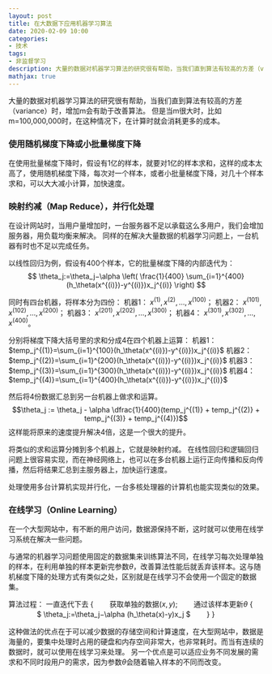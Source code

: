 ```yaml
---
layout: post
title: 在大数据下应用机器学习算法
date: 2020-02-09 10:00
categories:
- 技术
tags:
- 非监督学习
description: 大量的数据对机器学习算法的研究很有帮助，当我们直到算法有较高的方差（variance）时，增加m会有助于改善算法。
mathjax: true
---
```


大量的数据对机器学习算法的研究很有帮助，当我们直到算法有较高的方差（variance）时，增加m会有助于改善算法。
但是当m很大时，比如m=100,000,000时，在这种情况下，在计算时就会消耗更多的成本。

### 使用随机梯度下降或小批量梯度下降
在使用批量梯度下降时，假设有1亿的样本，就要对1亿的样本求和，这样的成本太高了，使用随机梯度下降，每次对一个样本，或者小批量梯度下降，对几十个样本求和，可以大大减小计算，加快速度。

### 映射约减（Map Reduce），并行化处理
在设计网站时，当用户量增加时，一台服务器不足以承载这么多用户，我们会增加服务器，用负载均衡来解决。
同样的在解决大量数据的机器学习问题上，一台机器有时也不足以完成任务。

以线性回归为例，假设有400个样本，它的批量梯度下降的内部迭代为：
$$ \theta_j:=\theta_j−\alpha \left( \frac{1}{400} \sum_{i=1}^{400}(h_\theta(x^{(i)})-y^{(i)})x_j^{(i)} \right) $$

同时有四台机器，将样本分为四份：
机器1： $x^{(1)},x^{(2)},...,x^{(100)}$；
机器2： $x^{(101)},x^{(102)},...,x^{(200)}$；
机器3： $x^{(201)},x^{(202)},...,x^{(300)}$；
机器4： $x^{(301)},x^{(302)},...,x^{(400)}$。

分别将梯度下降大括号里的求和分成4在四个机器上运算：
机器1：$temp_j^{(1)}=\sum_{i=1}^{100}(h_\theta(x^{(i)})-y^{(i)})x_j^{(i)}$
机器2：$temp_j^{(2)}=\sum_{i=1}^{200}(h_\theta(x^{(i)})-y^{(i)})x_j^{(i)}$
机器3：$temp_j^{(3)}=\sum_{i=1}^{300}(h_\theta(x^{(i)})-y^{(i)})x_j^{(i)}$
机器4：$temp_j^{(4)}=\sum_{i=1}^{400}(h_\theta(x^{(i)})-y^{(i)})x_j^{(i)}$

然后将4份数据汇总到另一台机器上做求和运算。
$$\theta_j := \theta_j - \alpha \dfrac{1}{400}(temp_j^{(1)} + temp_j^{(2)} + temp_j^{(3)} + temp_j^{(4)})$$
这样能将原来的速度提升解决4倍，这是一个很大的提升。

将类似的求和运算分摊到多个机器上，它就是映射约减。
在线性回归和逻辑回归问题上很容易实现，而在神经网络上，也可以在多台机器上运行正向传播和反向传播，然后将结果汇总到主服务器上，加快运行速度。

处理使用多台计算机实现并行化，一台多核处理器的计算机也能实现类似的效果。

### 在线学习（Online Learning）

在一个大型网站中，有不断的用户访问，数据源保持不断，这时就可以使用在线学习系统在解决一些问题。

与通常的机器学习问题使用固定的数据集来训练算法不同，在线学习每次处理单独的样本，在利用单独的样本更新完参数$\theta$，改善算法性能后就丢弃该样本。这与随机梯度下降的处理方式有类似之处，区别就是在线学习不会使用一个固定的数据集。

算法过程：
一直迭代下去 {
　　获取单独的数据$(x,y)$;
　　通过该样本更新$\theta$ {
　　　　$ \theta_j:=\theta_j−\alpha (h_\theta(x)-y)x_j $
　　}
}

这种做法的优点在于可以减少数据的存储空间和计算速度，在大型网站中，数据是海量的，要集中处理时占用的硬盘和内存空间非常大，也非常耗时。而当有连续的数据时，就可以使用在线学习来处理。
另一个优点是可以适应业务不同发展的需求和不同时段用户的需求，因为参数$\theta$会随着输入样本的不同而改变。

